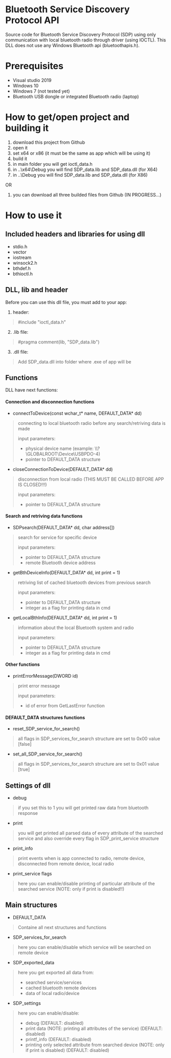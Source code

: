 # Bluetooth Service Discovery Protocol API
Source code for Bluetooth Service Discovery Protocol (SDP) using only communication with local bluetooth radio through driver (using IOCTL). 
This DLL does not use any Windows Bluetooth api (bluetoothapis.h).

# Prerequisites
- Visual studio 2019
- Windows 10
- Windows 7 (not tested yet)
- Bluetooth USB dongle or integrated Bluetooth radio (laptop)

# How to get/open project and building it
1. download this project from Github
2. open it 
3. set x64 or x86 (it must be the same as app which will be using it)
4. build it
5. in main folder you will get ioctl_data.h
6. in ..\x64\Debug you will find SDP_data.lib and SDP_data.dll (for X64)
7. in ..\Debug you will find SDP_data.lib and SDP_data.dll (for X86)

OR

1. you can download all three builded files from Github (IN PROGRESS...)

# How to use it
## Included headers and libraries for using dll
- stdio.h
- vector
- iostream
- winsock2.h
- bthdef.h
- bthioctl.h

## DLL, lib and header
Before you can use this dll file, you must add to your app:
1. header: 

> #include "ioctl_data.h"

2. .lib file:

> #pragma comment(lib, "SDP_data.lib")

3. .dll file:

> Add SDP_data.dll into folder where .exe of app will be

## Functions
DLL have next functions:
#### Connection and disconnection functions
- connectToDevice(const wchar_t* name, DEFAULT_DATA* dd)
> connecting to local bluetooth radio before any search/retriving data is made 
> 
> input parameters: 
> - physical device name (example: \\\\?\\GLOBALROOT\\Device\\USBPDO-4)
> - pointer to DEFAULT_DATA structure
- closeConnectionToDevice(DEFAULT_DATA* dd)
> disconnection from local radio (THIS MUST BE CALLED BEFORE APP IS CLOSED!!!)
> 
> input parameters: 
> - pointer to DEFAULT_DATA structure
#### Search and retriving data functions
- SDPsearch(DEFAULT_DATA* dd, char address[])
> search for service for specific device
> 
> input parameters: 
> - pointer to DEFAULT_DATA structure
> - remote Bluetooth device address
- getBthDeviceInfo(DEFAULT_DATA* dd, int print = 1)
> retriving list of cached bluetooth devices from previous search
> 
> input parameters: 
> - pointer to DEFAULT_DATA structure
> - integer as a flag for printing data in cmd
- getLocalBthInfo(DEFAULT_DATA* dd, int print = 1)
> information about the local Bluetooth system and radio
> 
> input parameters: 
> - pointer to DEFAULT_DATA structure
> - integer as a flag for printing data in cmd
#### Other functions
- printErrorMessage(DWORD id)
> print error message
> 
> input parameters: 
> - id of error from GetLastError function
#### DEFAULT_DATA structures functions
- reset_SDP_service_for_search()
> all flags in SDP_services_for_search structure are set to 0x00 value [false]
- set_all_SDP_service_for_search()
> all flags in SDP_services_for_search structure are set to 0x01 value [true]

## Settings of dll
- debug
> if you set this to 1 you will get printed raw data from bluetooth response
- print
> you will get printed all parsed data of every attribute of the searched service
> and also override every flag in SDP_print_service structure
- print_info
> print events when is app connected to radio, remote device, disconnected from remote device, local radio
- print_service flags
> here you can enable/disable printing of particular attribute of the searched service (NOTE: only if print is disabled!!)

## Main structures
- DEFAULT_DATA
> Containe all next structures and functions
- SDP_services_for_search
> here you can enable/disable which service will be searched on remote device
- SDP_exported_data
> here you get exported all data from: 
> - searched service/services
> - cached bluetooth remote devices
> - data of local radio/device
- SDP_settings
> here you can enable/disable:
> - debug (DEFAULT: disabled)
> - print data (NOTE: printing all attributes of the service) (DEFAULT: disabled)
> - printf_info (DEFAULT: disabled)
> - printing only selected attribute from searched device (NOTE: only if print is disabled) (DEFAULT: disabled)

